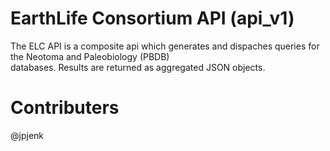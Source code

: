 # EarthLife Consortium API (api_v1)

The ELC API is a composite api which generates and dispaches queries for the Neotoma and Paleobiology (PBDB)  
databases. Results are returned as aggregated JSON objects.

# Contributers
@jpjenk
